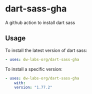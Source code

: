 # dart-sass-gha
A github action to install dart sass
## Usage
To install the latest version of dart sass:
```yaml
- uses: dw-labs-org/dart-sass-gha
```
To install a specific version:
```yaml
- uses: dw-labs-org/dart-sass-gha
    with:
    version: "1.77.2"
```